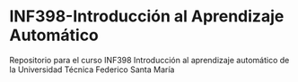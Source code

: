 # INF398-Introducción al Aprendizaje Automático
Repositorio para el curso INF398 Introducción al aprendizaje automático de la Universidad Técnica Federico Santa María
